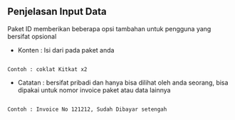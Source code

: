 ## Penjelasan Input Data

Paket ID memberikan beberapa opsi tambahan untuk pengguna yang bersifat opsional

* Konten : Isi dari pada paket anda

```

Contoh : coklat Kitkat x2

```

* Catatan : bersifat pribadi dan hanya bisa dilihat oleh anda seorang, bisa dipakai untuk nomor invoice paket atau data lainnya

```

Contoh : Invoice No 121212, Sudah Dibayar setengah

```

